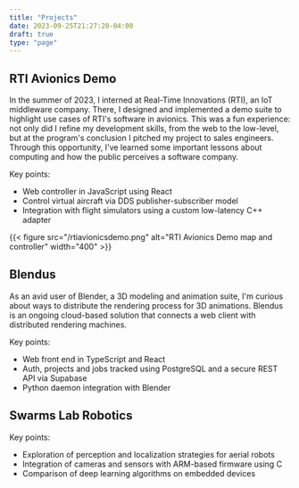 ```yaml
---
title: "Projects"
date: 2023-09-25T21:27:20-04:00
draft: true
type: "page"
---
```


## RTI Avionics Demo

In the summer of 2023, I interned at Real-Time Innovations (RTI), an IoT middleware company.
There, I designed and implemented a demo suite to highlight use cases of RTI's software in avionics.
This was a fun experience: not only did I refine my development skills, from the web to the low-level, but at the program's conclusion I pitched my project to sales engineers.
Through this opportunity, I've learned some important lessons about computing and how the public perceives a software company.

Key points:
- Web controller in JavaScript using React
- Control virtual aircraft via DDS publisher-subscriber model
- Integration with flight simulators using a custom low-latency C++ adapter

{{< figure src="/rtiavionicsdemo.png" alt="RTI Avionics Demo map and controller" width="400" >}}


## Blendus

As an avid user of Blender, a 3D modeling and animation suite, I'm curious about ways to distribute the rendering process for 3D animations. Blendus is an ongoing cloud-based solution that connects a web client with distributed rendering machines.

Key points:
- Web front end in TypeScript and React
- Auth, projects and jobs tracked using PostgreSQL and a secure REST API via Supabase
- Python daemon integration with Blender


## Swarms Lab Robotics

Key points:
- Exploration of perception and localization strategies for aerial robots
- Integration of cameras and sensors with ARM-based firmware using C
- Comparison of deep learning algorithms on embedded devices